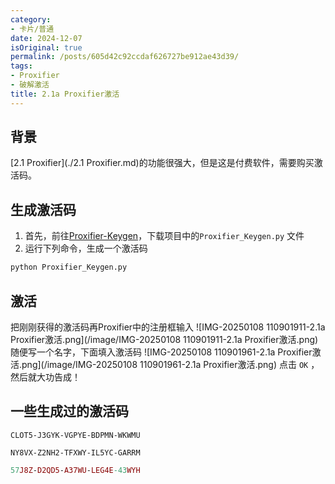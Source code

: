 ```yaml
---
category:
- 卡片/普通
date: 2024-12-07
isOriginal: true
permalink: /posts/605d42c92ccdaf626727be912ae43d39/
tags:
- Proxifier
- 破解激活
title: 2.1a Proxifier激活
---
```

## 背景
[2.1 Proxifier](./2.1 Proxifier.md)的功能很强大，但是这是付费软件，需要购买激活码。
## 生成激活码
1. 首先，前往[Proxifier-Keygen](https://github.com/y9nhjy/Proxifier-Keygen)，下载项目中的`Proxifier_Keygen.py` 文件
2. 运行下列命令，生成一个激活码
```bash
python Proxifier_Keygen.py
```
## 激活
把刚刚获得的激活码再Proxifier中的注册框输入
![IMG-20250108 110901911-2.1a Proxifier激活.png](/image/IMG-20250108 110901911-2.1a Proxifier激活.png)
随便写一个名字，下面填入激活码
![IMG-20250108 110901961-2.1a Proxifier激活.png](/image/IMG-20250108 110901961-2.1a Proxifier激活.png)
点击 `OK` ，然后就大功告成！
## 一些生成过的激活码
```setup
CLOT5-J3GYK-VGPYE-BDPMN-WKWMU
```

```portable
NY8VX-Z2NH2-TFXWY-IL5YC-GARRM
```

```mac
57J8Z-D2QD5-A37WU-LEG4E-43WYH
```